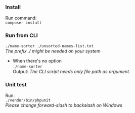 ### Install
Run command:  
`composer install`
### Run from CLI
`./name-sorter ./unsorted-names-list.txt`  
*The prefix ./ might be needed on your system*

* When there's no option  
  `./name-sorter`  
  Output: *The CLI script needs only file path as argument.*
### Unit test
Run:  
`./vendor/bin/phpunit`  
*Please change forward-slash to backslash on Windows*
